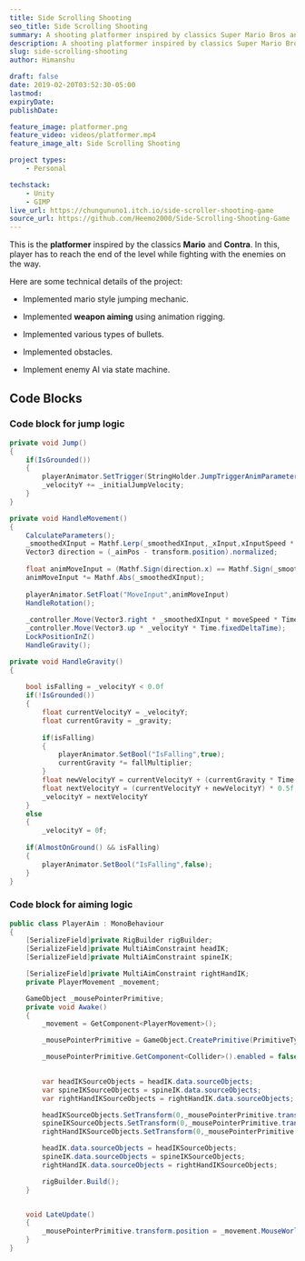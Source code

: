 ```yaml
---
title: Side Scrolling Shooting
seo_title: Side Scrolling Shooting
summary: A shooting platformer inspired by classics Super Mario Bros and Contra.
description: A shooting platformer inspired by classics Super Mario Bros and Contra.
slug: side-scrolling-shooting
author: Himanshu

draft: false
date: 2019-02-20T03:52:30-05:00
lastmod: 
expiryDate: 
publishDate: 

feature_image: platformer.png
feature_video: videos/platformer.mp4
feature_image_alt: Side Scrolling Shooting

project types: 
    - Personal

techstack:
    - Unity
    - GIMP
live_url: https://chungununo1.itch.io/side-scroller-shooting-game
source_url: https://github.com/Heemo2000/Side-Scrolling-Shooting-Game
---
```


This is the <b>platformer</b> inspired by the classics <b>Mario</b> and <b>Contra</b>. In this, player has to reach the end of the level while fighting
with the enemies on the way.

Here are some technical details of the project:

* Implemented mario style jumping mechanic.

* Implemented <b>weapon aiming</b> using animation rigging.

* Implemented various types of bullets.

* Implemented obstacles.

* Implement enemy AI via state machine.

## Code Blocks

### Code block for jump logic

```C#
private void Jump()
{
    if(IsGrounded())
    {
        playerAnimator.SetTrigger(StringHolder.JumpTriggerAnimParameter);
        _velocityY += _initialJumpVelocity;
    }
}

private void HandleMovement()
{
    CalculateParameters();
    _smoothedXInput = Mathf.Lerp(_smoothedXInput,_xInput,xInputSpeed * Time.deltaTime)
    Vector3 direction = (_aimPos - transform.position).normalized;
    
    float animMoveInput = (Mathf.Sign(direction.x) == Mathf.Sign(_smoothedXInput)) ? 1f : -1f
    animMoveInput *= Mathf.Abs(_smoothedXInput);
    
    playerAnimator.SetFloat("MoveInput",animMoveInput)
    HandleRotation();
    
    _controller.Move(Vector3.right * _smoothedXInput * moveSpeed * Time.fixedDeltaTime);
    _controller.Move(Vector3.up * _velocityY * Time.fixedDeltaTime);
    LockPositionInZ()
    HandleGravity();

private void HandleGravity()
{
    
    bool isFalling = _velocityY < 0.0f
    if(!IsGrounded())
    {
        float currentVelocityY = _velocityY;
        float currentGravity = _gravity;
        
        if(isFalling)
        {
            playerAnimator.SetBool("IsFalling",true);
            currentGravity *= fallMultiplier;
        }
        float newVelocityY = currentVelocityY + (currentGravity * Time.fixedDeltaTime);
        float nextVelocityY = (currentVelocityY + newVelocityY) * 0.5f;
        _velocityY = nextVelocityY
    }
    else
    {
        _velocityY = 0f;
    
    if(AlmostOnGround() && isFalling)
    {    
        playerAnimator.SetBool("IsFalling",false);
    }
}
```

### Code block for aiming logic
```C#
public class PlayerAim : MonoBehaviour
{
    [SerializeField]private RigBuilder rigBuilder;
    [SerializeField]private MultiAimConstraint headIK;
    [SerializeField]private MultiAimConstraint spineIK;

    [SerializeField]private MultiAimConstraint rightHandIK;
    private PlayerMovement _movement;

    GameObject _mousePointerPrimitive;
    private void Awake() 
    {
        _movement = GetComponent<PlayerMovement>();

        _mousePointerPrimitive = GameObject.CreatePrimitive(PrimitiveType.Sphere);

        _mousePointerPrimitive.GetComponent<Collider>().enabled = false;

        
        var headIKSourceObjects = headIK.data.sourceObjects;
        var spineIKSourceObjects = spineIK.data.sourceObjects;
        var rightHandIKSourceObjects = rightHandIK.data.sourceObjects;

        headIKSourceObjects.SetTransform(0,_mousePointerPrimitive.transform);
        spineIKSourceObjects.SetTransform(0,_mousePointerPrimitive.transform);
        rightHandIKSourceObjects.SetTransform(0,_mousePointerPrimitive.transform);

        headIK.data.sourceObjects = headIKSourceObjects;
        spineIK.data.sourceObjects = spineIKSourceObjects;
        rightHandIK.data.sourceObjects = rightHandIKSourceObjects;

        rigBuilder.Build();
    }


    void LateUpdate()
    {
        _mousePointerPrimitive.transform.position = _movement.MouseWorldPos;
    }
}
```